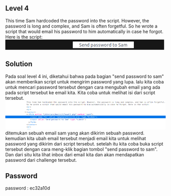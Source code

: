 ## Level 4
This time Sam hardcoded the password into the script. However, the password is long and complex, and Sam is often forgetful. So he wrote a script that would email his password to him automatically in case he forgot. Here is the script:
![Screenshot](https://github.com/helmidhamara/write-up-hackthissite-2018/blob/master/basic%20missions/level%204/Screenshot%20from%202018-06-05%2020-54-35.png)

## Solution
Pada soal level 4 ini, diketahui bahwa pada bagian "send password to sam" akan memberikan script untuk mengirim password yang lupa. lalu kita coba untuk mencari password tersebut dengan cara mengubah email yang ada pada script tersebut ke email kita. Kita coba untuk melihat isi dari script tersebut.
![Screenshot](https://github.com/helmidhamara/write-up-hackthissite-2018/blob/master/basic%20missions/level%204/Screenshot%20from%202018-06-05%2020-46-01.png)
ditemukan sebuah email sam yang akan dikirim sebuah password. kemudian kita ubah email tersebut menjadi email kita untuk melihat password yang dikirim dari script tersebut. setelah itu kita coba buka script tersebut dengan cara meng-klik bagian tombol "send password to sam". Dan dari situ kita lihat inbox dari email kita dan akan mendapatkan password dari challenge tersebut.

## Password
password : ec32a10d
